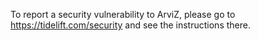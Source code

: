 To report a security vulnerability to ArviZ, please go to
https://tidelift.com/security and see the instructions there.

